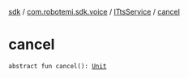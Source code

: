 [sdk](../../index.md) / [com.robotemi.sdk.voice](../index.md) / [ITtsService](index.md) / [cancel](./cancel.md)

# cancel

`abstract fun cancel(): `[`Unit`](https://kotlinlang.org/api/latest/jvm/stdlib/kotlin/-unit/index.html)